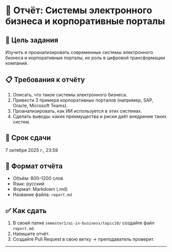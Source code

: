 # 📝 Отчёт: Системы электронного бизнеса и корпоративные порталы

## 🎯 Цель задания
Изучить и проанализировать современные системы электронного бизнеса и корпоративные порталы, их роль в цифровой трансформации компаний.

## 📋 Требования к отчёту
1. Описать, что такое системы электронного бизнеса.
2. Привести 3 примера корпоративных порталов (например, SAP, Oracle, Microsoft Teams).
3. Проанализировать, как ИИ используется в этих системах.
4. Сделать выводы: какие преимущества и риски даёт внедрение таких систем.

## 📅 Срок сдачи
7 октября 2025 г., 23:59

## 📄 Формат отчёта
- Объём: 800–1200 слов
- Язык: русский
- Формат: Markdown (.md)
- Название файла: `report.md`

## ✅ Как сдать
1. В своей папке `semester1/ai-in-business/topic10/` создайте файл `report.md`.
2. Напишите отчёт.
3. Создайте Pull Request в свою ветку → преподаватель проверит.

---
